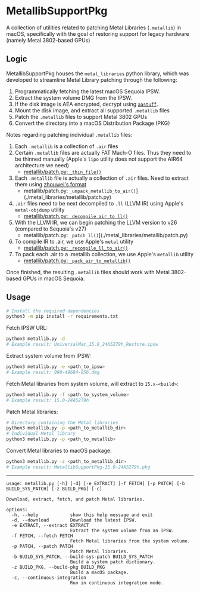 # MetallibSupportPkg

A collection of utilities related to patching Metal Libraries (`.metallib`) in macOS, specifically with the goal of restoring support for legacy hardware (namely Metal 3802-based GPUs)

## Logic

MetallibSupportPkg houses the `metal_libraries` python library, which was developed to streamline Metal Library patching through the following:

1. Programmatically fetching the latest macOS Sequoia IPSW.
2. Extract the system volume DMG from the IPSW.
3. If the disk image is AEA encrypted, decrypt using [`aastuff`](https://github.com/dhinakg/aeota).
4. Mount the disk image, and extract all supported `.metallib` files
5. Patch the `.metallib` files to support Metal 3802 GPUs
6. Convert the directory into a macOS Distribution Package (PKG)

Notes regarding patching individual `.metallib` files:
1. Each `.metallib` is a collection of `.air` files
2. Certain `.metallib` files are actually FAT Mach-O files. Thus they need to be thinned manually (Apple's `lipo` utility does not support the AIR64 architecture we need)
    - [metallib/patch.py: `_thin_file()`](./metal_libraries/metallib/patch.py)
3. Each `.metallib` file is actually a collection of `.air` files. Need to extract them using [zhouwei's format](https://github.com/zhuowei/MetalShaderTool)
    - metallib/patch.py: `_unpack_metallib_to_air()`](./metal_libraries/metallib/patch.py)
4. `.air` files need to be next decompiled to `.ll` (LLVM IR) using Apple's `metal-objdump` utility
    - [metallib/patch.py: `_decompile_air_to_ll()`](./metal_libraries/metallib/patch.py)
5. With the LLVM IR, we can begin patching the LLVM version to v26 (compared to Sequoia's v27)
    - metallib/patch.py: `_patch_ll()`](./metal_libraries/metallib/patch.py)
6. To compile IR to .air, we use Apple's `metal` utility
    - [metallib/patch.py: `_recompile_ll_to_air()`](./metal_libraries/metallib/patch.py)
7. To pack each .air to a .metallib collection, we use Apple's `metallib` utility
    - [metallib/patch.py: `_pack_air_to_metallib()`](./metal_libraries/metallib/patch.py)

Once finished, the resulting `.metallib` files should work with Metal 3802-based GPUs in macOS Sequoia.

## Usage

```bash
# Install the required dependencies
python3 -m pip install -r requirements.txt
```

Fetch IPSW URL:
```bash
python3 metallib.py -d
# Example result: UniversalMac_15.0_24A5279h_Restore.ipsw
```

Extract system volume from IPSW:
```bash
python3 metallib.py -e <path_to_ipsw>
# Example result: 090-49684-056.dmg
```

Fetch Metal libraries from system volume, will extract to `15.x-<build>`:
```bash
python3 metallib.py -f <path_to_system_volume>
# Example result: 15.0-24A5279h
```

Patch Metal libraries:
```bash
# Directory containing the Metal libraries
python3 metallib.py -p <path_to_metallib_dir>
# Individual Metal library
python3 metallib.py -p <path_to_metallib>
```

Convert Metal libraries to macOS package:
```bash
python3 metallib.py -z <path_to_metallib_dir>
# Example result: MetallibSupportPkg-15.0-24A5279h.pkg
```

-----------

```
usage: metallib.py [-h] [-d] [-e EXTRACT] [-f FETCH] [-p PATCH] [-b BUILD_SYS_PATCH] [-z BUILD_PKG] [-c]

Download, extract, fetch, and patch Metal libraries.

options:
  -h, --help            show this help message and exit
  -d, --download        Download the latest IPSW.
  -e EXTRACT, --extract EXTRACT
                        Extract the system volume from an IPSW.
  -f FETCH, --fetch FETCH
                        Fetch Metal libraries from the system volume.
  -p PATCH, --patch PATCH
                        Patch Metal libraries.
  -b BUILD_SYS_PATCH, --build-sys-patch BUILD_SYS_PATCH
                        Build a system patch dictionary.
  -z BUILD_PKG, --build-pkg BUILD_PKG
                        Build a macOS package.
  -c, --continuous-integration
                        Run in continuous integration mode.
```